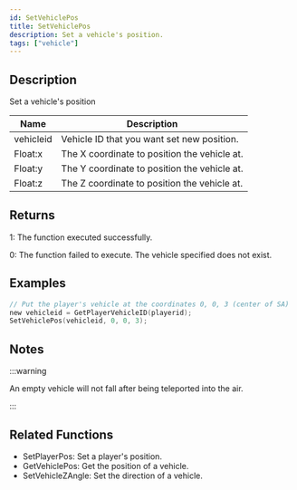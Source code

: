 ```yaml
---
id: SetVehiclePos
title: SetVehiclePos
description: Set a vehicle's position.
tags: ["vehicle"]
---
```


## Description

Set a vehicle's position

| Name      | Description                                  |
| --------- | -------------------------------------------- |
| vehicleid | Vehicle ID that you want set new position.   |
| Float:x   | The X coordinate to position the vehicle at. |
| Float:y   | The Y coordinate to position the vehicle at. |
| Float:z   | The Z coordinate to position the vehicle at. |

## Returns

1: The function executed successfully.

0: The function failed to execute. The vehicle specified does not exist.

## Examples

```c
// Put the player's vehicle at the coordinates 0, 0, 3 (center of SA)
new vehicleid = GetPlayerVehicleID(playerid);
SetVehiclePos(vehicleid, 0, 0, 3);
```

## Notes

:::warning

An empty vehicle will not fall after being teleported into the air.

:::

## Related Functions

- SetPlayerPos: Set a player's position.
- GetVehiclePos: Get the position of a vehicle.
- SetVehicleZAngle: Set the direction of a vehicle.
